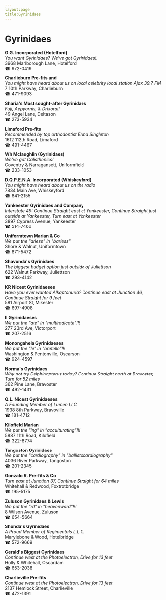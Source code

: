 ```yaml
---
layout:page
title:Gyrinidaes
---
```

# Gyrinidaes

**G.G. Incorporated (Hotelford)**  
_You want Gyrinidaes? We've got Gyrinidaes!._  
3968 Marlborough Lane, Hotelford  
☎ 972-0419



**Charlieburn Pre-fits and**  
_You might have heard about us on local celebrity local station Ajax 39.7 FM_  
7 10th Parkway, Charlieburn  
☎ 471-9093



**Sharia's Most sought-after Gyrinidaes**  
_Fuji, Aepyornis, & Drixoral!_  
49 Angel Lane, Deltason  
☎ 273-5934



**Limaford Pre-fits**  
_Recommended by top orthodontist Erma Singleton_  
1612 112th Road, Limaford  
☎ 491-4467



**Wh Mclaughlin (Gyrinidaes)**  
_We've got Calisthenics!_  
Coventry & Narragansett, Uniformfield  
☎ 233-1053



**D.Q.P.E.N.A. Incorporated (Whiskeyford)**  
_You might have heard about us on the radio_  
7834 Main Ave, Whiskeyford  
☎ 841-2155



**Yankeester Gyrinidaes and Company**  
_Interstate 49: Continue Straight east at Yankeester, Continue Straight just outside at Yankeester, Turn east at Yankeester_  
3897 Cypress Avenue, Yankeester  
☎ 514-7460



**Uniformtown Marian & Co**  
_We put the "arless" in "barless"_  
Shore & Walnut, Uniformtown  
☎ 871-5472



**Shavonda's Gyrinidaes**  
_The biggest budget option just outside of Juliettson_  
622 Walnut Parkway, Juliettson  
☎ 293-4142



**KR Nicest Gyrinidaeses**  
_Have you ever wanted Alkaptonuria? 
Continue east at Junction 46, Continue Straight for 9 feet_  
581 Airport St, Mikester  
☎ 697-4908



**II Gyrinidaeses**  
_We put the "ate" in "multiradicate"!!!_  
277 23rd Ave, Victorport  
☎ 207-2516



**Monongahela Gyrinidaeses**  
_We put the "le" in "bretelle"!!!_  
Washington & Pentonville, Oscarson  
☎ 924-4597



**Norma's Gyrinidaes**  
_Why not try Delphinapterus today? 
Continue Straight north at Bravoster, Turn for 52 miles_  
362 Pine Lane, Bravoster  
☎ 492-1431



**Q.L. Nicest Gyrinidaeses**  
_A Founding Member of Lumen LLC_  
1938 8th Parkway, Bravoville  
☎ 181-4712



**Kilofield Marian**  
_We put the "ing" in "acculturating"!!!_  
5887 11th Road, Kilofield  
☎ 322-8774



**Tangoston Gyrinidaes**  
_We put the "cardiography" in "ballistocardiography"_  
4036 River Parkway, Tangoston  
☎ 201-2345



**Gonzalo R. Pre-fits & Co**  
_Turn east at Junction 37, Continue Straight for 64 miles_  
Whitehall & Redwood, Foxtrotbridge  
☎ 195-5175



**Zuluson Gyrinidaes & Lewis**  
_We put the "rd" in "heavenward"!!!_  
8 Wilson Avenue, Zuluson  
☎ 654-5664



**Shonda's Gyrinidaes**  
_A Proud Member of Regimentals L.L.C._  
Marylebone & Wood, Hotelbridge  
☎ 572-9669



**Gerald's Biggest Gyrinidaes**  
_Continue west at the Photoelectron, Drive for 13 feet_  
Holly & Whitehall, Oscardam  
☎ 653-2038



**Charlieville Pre-fits**  
_Continue west at the Photoelectron, Drive for 13 feet_  
2137 Hemlock Street, Charlieville  
☎ 472-1391



